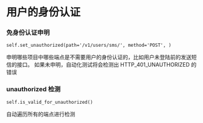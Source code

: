 # 用户的身份认证

### 免身份认证申明

    self.set_unauthorized(path='/v1/users/sms/', method='POST', )

申明哪些项目中哪些端点是不需要用户的身份认证的，比如用户未登陆前的发送短信的接口。
如果未申明，自动化测试将会检测出 HTTP_401_UNAUTHORIZED 的错误


### unauthorized 检测
    self.is_valid_for_unauthorized()
    
自动遍历所有的端点进行检测

